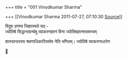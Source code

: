 +++
title = "001 Vinodkumar Sharma"

+++
[[Vinodkumar Sharma	2011-07-27, 07:10:30 [Source](https://groups.google.com/g/bvparishat/c/pAt1sXrmTX0)]]



विदुषः प्रणम्य जिज्ञास्यते यत् -  
ज्योतिषे सिद्धान्तग्रन्थेषु व्याकरणज्ञानं विना ज्योतिषज्ञानमसमभ्वम्  

शास्त्रान्तरस्य श्रवणाधिकारित्वमेव नेति भणितम्। ज्योतिषे व्याकरणाधारेण



